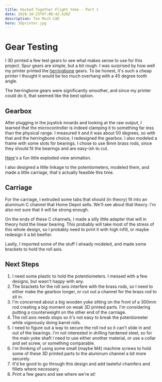 ```yaml
---
title: Hacked Together Flight Yoke - Part 1
date: 2020-10-23T07:00:43.520Z
description: Too Much CAD
hero: 3dprinter.jpg
---
```

# Gear Testing

I 3D printed a few test gears to see what makes sense to use for this project. Spur gears are simple, but a bit rough. I was surprised by how well my printer printed the [herringbone](https://en.wikipedia.org/wiki/Herringbone_gear) gears. To be honest, it's such a cheap printer I thought it would be too much overhang with a 45 degree tooth angle.

The herringbone gears were significantly smoother, and since my printer could do it, that seemed like the best option.

## Gearbox

After plugging in the joystick innards and looking at the raw output, I learned that the microcontroller is indeed clamping it to something far less than the physical range. I measured it and it was about 50 degrees, so with that and the herringbone choice, I redesigned the gearbox. I also modeled a frame with some slots for bearings. I chose to use 8mm brass rods, since they should fit the bearings and are easy-ish to cut.

[Here](https://streamable.com/f1mli4)'s a fun little exploded view animation.

I also designed a little linkage to the potentiometers, modeled them, and made a little carriage, that's actually feasible this time.

<lazy-image src="nearly-complete-design.png"></lazy-image>

## Carriage

For the carriage, I extruded some tabs that should (in theory) fit into an aluminum C channel that Home Depot sells. We'll see about that theory. I'm also not sure that it will be strong enough.

On the ends of these C channels, I made a silly little adapter that will in theory hold the linear bearing. This probably will take most of the stress of this whole design, so I probably need to print it with high infill, or maybe redesign it a bit beefier.

Lastly, I imported some of the stuff I already modeled, and made some brackets to hold the roll axis.

## Next Steps
1. I need some plastic to hold the potentiometers. I messed with a few designs, but wasn't happy with any.
2. The brackets for the roll axis interfere with the brass rods, so I need to either make the gearbox longer, or cut out a channel for the brass rod to sit in.
3. I'm concerned about a big wooden yoke sitting on the front of a 300mm rod creating a big moment on weak 3D printed parts. I'm considering putting a counterweight on the other end of the carriage.
4. The roll axis needs stops so it's not easy to break the potentiometer while vigorously doing barrel rolls.
5. I need to figure out a way to secure the roll rod so it can't slide in and out of the bearings. I'm not interested in drilling hardened steel, so for the main yoke shaft I need to use either another material, or use a collar and set screw, or something comparable.
6. I'm thinking of using some small (maybe M4) machine screws to hold some of these 3D printed parts to the aluminum channel a bit more securely.
7. It'd be good to go through this design and add tasteful chamfers and fillets where necessary.
8. Print a few gears and see where we're at!
